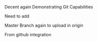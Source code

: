 Decent again Demonstrating Git Capabilities

Need to add

Master Branch again to upload in origin 

From github integration
